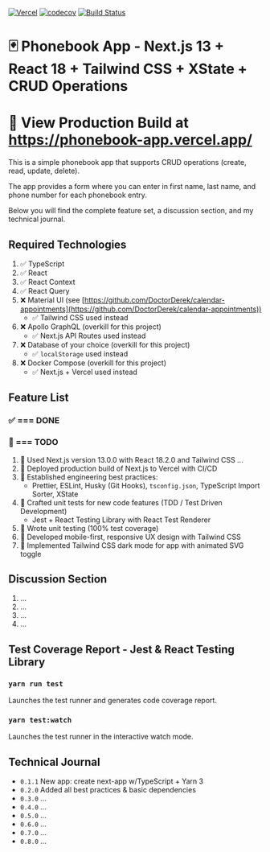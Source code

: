 [![Vercel](https://therealsujitk-vercel-badge.vercel.app/?app=phonebook-app)](https://phonebook-app.vercel.app/) [![codecov](https://codecov.io/gh/DoctorDerek/phonebook-app/branch/main/graph/badge.svg?token=3gfQ4azgws)](https://codecov.io/gh/DoctorDerek/phonebook-app) [![Build Status](https://app.travis-ci.com/DoctorDerek/phonebook-app.svg?branch=main)](https://app.travis-ci.com/DoctorDerek/phonebook-app)

# 🃏 Phonebook App - Next.js 13 + React 18 + Tailwind CSS + XState + CRUD Operations

# 👀 View Production Build at https://phonebook-app.vercel.app/

This is a simple phonebook app that supports CRUD operations (create, read, update, delete).

The app provides a form where you can enter in first name, last name, and phone number for each phonebook entry.

Below you will find the complete feature set, a discussion section, and my technical journal.

## Required Technologies

1. ✅ TypeScript
2. ✅ React
3. ✅ React Context
4. ✅ React Query
5. ❌ Material UI (see [https://github.com/DoctorDerek/calendar-appointments](https://github.com/DoctorDerek/calendar-appointments))
   - ✅ Tailwind CSS used instead
6. ❌ Apollo GraphQL (overkill for this project)
   - ✅ Next.js API Routes used instead
7. ❌ Database of your choice (overkill for this project)
   - ✅ `localStorage` used instead
8. ❌ Docker Compose (overkill for this project)
   - ✅ Next.js + Vercel used instead

## Feature List

### ✅ === DONE

### 🌠 === TODO

1. 🌠 Used Next.js version 13.0.0 with React 18.2.0 and Tailwind CSS ...
1. 🌠 Deployed production build of Next.js to Vercel with CI/CD
1. 🌠 Established engineering best practices:
   - Prettier, ESLint, Husky (Git Hooks), `tsconfig.json`, TypeScript Import Sorter, XState
1. 🌠 Crafted unit tests for new code features (TDD / Test Driven Development)
   - Jest + React Testing Library with React Test Renderer
1. 🌠 Wrote unit testing (100% test coverage)
1. 🌠 Developed mobile-first, responsive UX design with Tailwind CSS
1. 🌠 Implemented Tailwind CSS dark mode for app with animated SVG toggle

## Discussion Section

1. ...
2. ...
3. ...
4. ...

## Test Coverage Report - Jest & React Testing Library

### `yarn run test`

Launches the test runner and generates code coverage report.

### `yarn test:watch`

Launches the test runner in the interactive watch mode.

## Technical Journal

- `0.1.1` New app: create next-app w/TypeScript + Yarn 3
- `0.2.0` Added all best practices & basic dependencies
- `0.3.0` ...
- `0.4.0` ...
- `0.5.0` ...
- `0.6.0` ...
- `0.7.0` ...
- `0.8.0` ...
